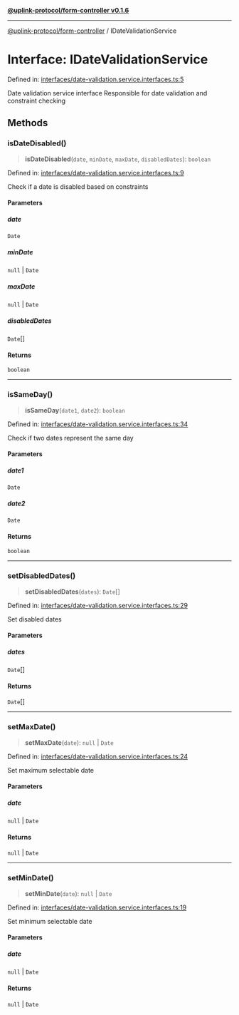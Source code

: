 [**@uplink-protocol/form-controller v0.1.6**](../README.md)

***

[@uplink-protocol/form-controller](../globals.md) / IDateValidationService

# Interface: IDateValidationService

Defined in: [interfaces/date-validation.service.interfaces.ts:5](https://github.com/jmkcoder/uplink-protocol-calendar/blob/f78ad3d76836bc48e6721214f929c06c541c2ab7/src/interfaces/date-validation.service.interfaces.ts#L5)

Date validation service interface
Responsible for date validation and constraint checking

## Methods

### isDateDisabled()

> **isDateDisabled**(`date`, `minDate`, `maxDate`, `disabledDates`): `boolean`

Defined in: [interfaces/date-validation.service.interfaces.ts:9](https://github.com/jmkcoder/uplink-protocol-calendar/blob/f78ad3d76836bc48e6721214f929c06c541c2ab7/src/interfaces/date-validation.service.interfaces.ts#L9)

Check if a date is disabled based on constraints

#### Parameters

##### date

`Date`

##### minDate

`null` | `Date`

##### maxDate

`null` | `Date`

##### disabledDates

`Date`[]

#### Returns

`boolean`

***

### isSameDay()

> **isSameDay**(`date1`, `date2`): `boolean`

Defined in: [interfaces/date-validation.service.interfaces.ts:34](https://github.com/jmkcoder/uplink-protocol-calendar/blob/f78ad3d76836bc48e6721214f929c06c541c2ab7/src/interfaces/date-validation.service.interfaces.ts#L34)

Check if two dates represent the same day

#### Parameters

##### date1

`Date`

##### date2

`Date`

#### Returns

`boolean`

***

### setDisabledDates()

> **setDisabledDates**(`dates`): `Date`[]

Defined in: [interfaces/date-validation.service.interfaces.ts:29](https://github.com/jmkcoder/uplink-protocol-calendar/blob/f78ad3d76836bc48e6721214f929c06c541c2ab7/src/interfaces/date-validation.service.interfaces.ts#L29)

Set disabled dates

#### Parameters

##### dates

`Date`[]

#### Returns

`Date`[]

***

### setMaxDate()

> **setMaxDate**(`date`): `null` \| `Date`

Defined in: [interfaces/date-validation.service.interfaces.ts:24](https://github.com/jmkcoder/uplink-protocol-calendar/blob/f78ad3d76836bc48e6721214f929c06c541c2ab7/src/interfaces/date-validation.service.interfaces.ts#L24)

Set maximum selectable date

#### Parameters

##### date

`null` | `Date`

#### Returns

`null` \| `Date`

***

### setMinDate()

> **setMinDate**(`date`): `null` \| `Date`

Defined in: [interfaces/date-validation.service.interfaces.ts:19](https://github.com/jmkcoder/uplink-protocol-calendar/blob/f78ad3d76836bc48e6721214f929c06c541c2ab7/src/interfaces/date-validation.service.interfaces.ts#L19)

Set minimum selectable date

#### Parameters

##### date

`null` | `Date`

#### Returns

`null` \| `Date`
